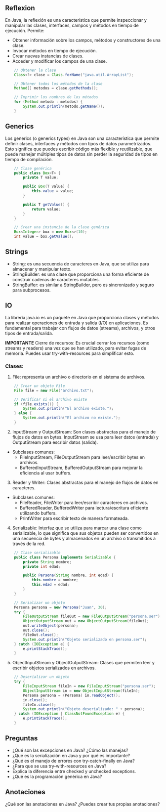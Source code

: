## Reflexion

En Java, la reflexión es una característica que permite inspeccionar y manipular las clases, interfaces, campos y métodos en tiempo de ejecución. Permite:

- Obtener información sobre los campos, métodos y constructores de una clase.
- Invocar métodos en tiempo de ejecución.
- Crear nuevas instancias de clases.
- Acceder y modificar los campos de una clase.

```java
    // Obtener la clase
    Class<?> clase = Class.forName("java.util.ArrayList");

    // Obtener todos los métodos de la clase
    Method[] metodos = clase.getMethods();

    // Imprimir los nombres de los métodos
    for (Method metodo : metodos) {
        System.out.println(metodo.getName());
    }
```

## Generics
Los generics (o generics types) en Java son una característica que permite definir clases, interfaces y métodos con tipos de datos parametrizados. Esto significa que puedes escribir código más flexible y reutilizable, que puede manejar múltiples tipos de datos sin perder la seguridad de tipos en tiempo de compilación.

```java
    // Clase genérica
    public class Box<T> {
        private T value;

        public Box(T value) {
            this.value = value;
        }

        public T getValue() {
            return value;
        }
    }

    // Crear una instancia de la clase genérica
    Box<Integer> box = new Box<>(10);
    int value = box.getValue();
```


## Strings

- String: es una secuencia de caracteres en Java, que se utiliza para almacenar y manipular texto.
- StringBuilder: es una clase que proporciona una forma eficiente de construir cadenas de caracteres mutables.
- StringBuffer: es similar a StringBuilder, pero es sincronizado y seguro para subprocesos.

## IO

La librería java.io es un paquete en Java que proporciona clases y métodos para realizar operaciones de entrada y salida (I/O) en aplicaciones. Es fundamental para trabajar con flujos de datos (streams), archivos, y otros tipos de entrada/salida.

**IMPORTANTE**
Cierre de recursos: Es crucial cerrar los recursos (como streams y readers) una vez que se han utilizado, para evitar fugas de memoria. Puedes usar try-with-resources para simplificar esto.

### Clases:

1. File: representa un archivo o directorio en el sistema de archivos.

```java
    // Crear un objeto File
    File file = new File("archivo.txt");

    // Verificar si el archivo existe
    if (file.exists()) {
        System.out.println("El archivo existe.");
    } else {
        System.out.println("El archivo no existe.");
    }
```

2. InputStream y OutputStream: 
Son clases abstractas para el manejo de flujos de datos en bytes. InputStream se usa para leer datos (entrada) y OutputStream para escribir datos (salida).
- Subclases comunes:
    - FileInputStream, FileOutputStream para leer/escribir bytes en archivos.
    - BufferedInputStream, BufferedOutputStream para mejorar la eficiencia al usar buffers.


3. Reader y Writer: Clases abstractas para el manejo de flujos de datos en caracteres.
- Subclases comunes:
    - FileReader, FileWriter para leer/escribir caracteres en archivos.
    - BufferedReader, BufferedWriter para lectura/escritura eficiente utilizando buffers.
    - PrintWriter para escribir texto de manera formateada.

4. Serializable: Interfaz que se utiliza para marcar una clase como serializable, lo que significa que sus objetos pueden ser convertidos en una secuencia de bytes y almacenados en un archivo o transmitidos a través de la red.

```java
    // Clase serializable
    public class Persona implements Serializable {
        private String nombre;
        private int edad;

        public Persona(String nombre, int edad) {
            this.nombre = nombre;
            this.edad = edad;
        }
    }

    // Serializar un objeto
    Persona persona = new Persona("Juan", 30);
    try {
        FileOutputStream fileOut = new FileOutputStream("persona.ser");
        ObjectOutputStream out = new ObjectOutputStream(fileOut);
        out.writeObject(persona);
        out.close();
        fileOut.close();
        System.out.println("Objeto serializado en persona.ser");
    } catch (IOException e) {
        e.printStackTrace();
    }
```


5. ObjectInputStream y ObjectOutputStream: Clases que permiten leer y escribir objetos serializados en archivos.

```java
    // Deserializar un objeto
    try {
        FileInputStream fileIn = new FileInputStream("persona.ser");
        ObjectInputStream in = new ObjectInputStream(fileIn);
        Persona persona = (Persona) in.readObject();
        in.close();
        fileIn.close();
        System.out.println("Objeto deserializado: " + persona);
    } catch (IOException | ClassNotFoundException e) {
        e.printStackTrace();
    }
```


## Preguntas

- ¿Qué son las excepciones en Java? ¿Cómo las manejas?
- ¿Qué es la serialización en Java y por qué es importante?
- ¿Qué es el manejo de errores con try-catch-finally en Java?
- ¿Para que se usa try-with-resources en Java?
- Explica la diferencia entre checked y unchecked exceptions.
- ¿Qué es la programación genérica en Java?


## Anotaciones

¿Qué son las anotaciones en Java? ¿Puedes crear tus propias anotaciones?